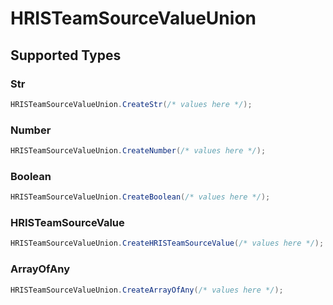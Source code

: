 # HRISTeamSourceValueUnion


## Supported Types

### Str

```csharp
HRISTeamSourceValueUnion.CreateStr(/* values here */);
```

### Number

```csharp
HRISTeamSourceValueUnion.CreateNumber(/* values here */);
```

### Boolean

```csharp
HRISTeamSourceValueUnion.CreateBoolean(/* values here */);
```

### HRISTeamSourceValue

```csharp
HRISTeamSourceValueUnion.CreateHRISTeamSourceValue(/* values here */);
```

### ArrayOfAny

```csharp
HRISTeamSourceValueUnion.CreateArrayOfAny(/* values here */);
```

